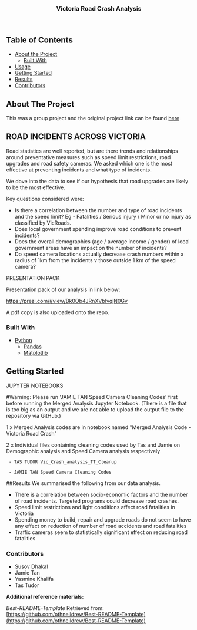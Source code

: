 <!---Project Logo -->
<br />
<p align="center">
  <h3 align="center">Victoria Road Crash Analysis</h3>
  <br />
</p>


<!-- TABLE OF CONTENTS -->
## Table of Contents

* [About the Project](#about-the-project)
  * [Built With](#built-with)
* [Usage](#usage)
* [Getting Started](#getting-started)
* [Results](#results)
* [Contributors](#contributors)


<!-- ABOUT THE PROJECT -->
## About The Project 

This was a group project and the original project link can be found <a href="https://github.com/Jamie-GiHu/Victoria_Road_Crashes" alt="Victoria Road Crash Original Repo">here</a>
## ROAD INCIDENTS ACROSS VICTORIA

 Road statistics are well reported, but are there trends and relationships around preventative measures such as speed limit restrictions, road upgrades and road safety cameras.  We asked which one is the most effective at preventing incidents and what type of incidents.  

 We dove into the data to see if our hypothesis that road upgrades are likely to be the most effective.

 Key questions considered were:

 * Is there a correlation between the number and type of road incidents and the speed limit?  Eg - Fatalities / Serious injury / Minor or no injury as classified by VicRoads.
 * Does local government spending improve road conditions to prevent incidents?
 * Does the overall demographics (age / average income / gender) of local government areas have an impact on the number of incidents?
 * Do speed camera locations actually decrease crash numbers within a radius of 1km from the incidents v those outside 1 km of the speed camera?


PRESENTATION PACK

 Presentation pack of our analysis in link below:
 
https://prezi.com/i/view/Bk0Ob4JRnXVbIvqjN0Gv

A pdf copy is also uploaded onto the repo.

### Built With
* [Python](https://www.python.org/about/)
  * [Pandas](https://pandas.pydata.org/pandas-docs/stable/getting_started/index.html)
  * [Matplotlib](https://matplotlib.org/3.3.1/contents.html)
 
 
## Getting Started
JUPYTER NOTEBOOKS
 
 #Warning: Please run 'JAMIE TAN Speed Camera Cleaning Codes' first before running the Merged Analysis Jupyter Notebook. 
 (There is a file that is too big as an output and we are not able to upload the output file to the repository via GitHub.)
 
 1 x Merged Analysis codes are in notebook named "Merged Analysis Code - Victoria Road Crash"
 
 2 x Individual files containing cleaning codes used by Tas and Jamie on Demographic analysis and Speed Camera analysis respectively
 
     - TAS TUDOR Vic_Crash_analysis_TT_Cleanup
     
     - JAMIE TAN Speed Camera Cleaning Codes
 
##Results
We summarised the following from our data analysis.

* There is a correlation between socio-economic factors and the number of road incidents. Targeted programs could decrease road crashes.
* Speed limit restrictions and light conditions affect road fatalities in Victoria
* Spending money to build, repair and upgrade roads do not seem to have any effect on reduction of  number of road accidents and road fatalities
* Traffic cameras seem to statistically significant effect on reducing road fatalities

### Contributors
* Susov Dhakal
* Jamie Tan
* Yasmine Khalifa
* Tas Tudor

**Additional reference materials:**

_Best-README-Template_ Retrieved from: [https://github.com/othneildrew/Best-README-Template](https://github.com/othneildrew/Best-README-Template)






